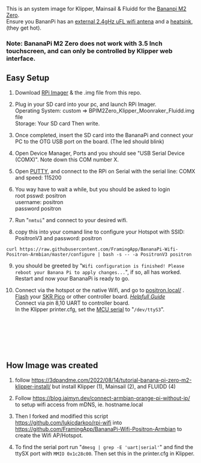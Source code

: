 This is an system image for Klipper, Mainsail & Fluidd for the [Bananpi M2 Zero](https://wiki.banana-pi.org/Banana_Pi_BPI-M2_ZERO).<br>
Ensure you BananPi has an [external 2.4gHz uFL wifi antena](https://thepihut.com/products/2-4ghz-mini-flexible-wifi-antenna-with-ufl-connector) and a [heatsink](https://thepihut.com/products/raspberry-pi-heatsink), (they get hot).
### Note:  BananaPi M2 Zero does not work with 3.5 Inch touchscreen, and can only be controlled by Klipper web interface.


## Easy Setup
1) Download [RPi Imager](https://downloads.raspberrypi.org/imager/imager_latest.exe) & the .img file from this repo.
   
2) Plug in your SD card into your pc, and launch RPi Imager.<br>
Operating System: custom => BPIM2Zero_Klipper_Moonraker_Fluidd.img file<br>
Storage: Your SD card
Then write.

3) Once completed, insert the SD card into the BananaPi and connect your PC to the OTG USB port on the board. (The led should blink)

4) Open Device Manager, Ports and you should see "USB Serial Device (COMX)". Note down this COM number X.
   
5) Open [PUTTY](https://www.putty.org/), and connect to the RPi on Serial with the serial line: COMX   and speed: 115200
   
6) You way have to wait a while, but you should be asked to login<br>
root psswd: positron<br>
username: positron<br>
password positron<br>

7) Run "`nmtui`" and connect to your desired wifi.
   
8) copy this into your comand line to configure your Hotspot with SSID: PositronV3  and  password: positron
```
curl https://raw.githubusercontent.com/FramingApp/BananaPi-Wifi-Positron-Armbian/master/configure | bash -s -- -a PositronV3 positron

```

9) you should be greeted by "`Wifi configuration is finished! Please reboot your Banana Pi to apply changes...`", if so, all has worked. Restart and now your BananaPi is ready to go.


10) Connect via the hotspot or the native Wifi, and go to [positron.local/](positron.local/) .<br>
[Flash](https://youtu.be/YA3_YZjOq-A?t=859) your [SKR Pico](https://github.com/bigtreetech/SKR-Pico/blob/master/BTT%20SKR%20Pico%20V1.0%20Instruction%20Manual.pdf) or other controller board.  *[Helpfull Guide](https://www.makenprint.uk/3d-printing/3d-firmware-guides/klipper/compiling-klipper-firmware/)*<br>
Connect via pin 8,10 UART to controller board.<br>
In the Klipper printer.cfg, set the [MCU serial](https://www.klipper3d.org/Config_Reference.html#mcu) to "`/dev/ttyS3`".
<br>
<br>
<br>
<br>
<br>



## How Image was created



1)  follow https://3dpandme.com/2022/08/14/tutorial-banana-pi-zero-m2-klipper-install/
   but install Klipper (1), Mainsail (2), and FLUIDD (4)

2) Follow https://blog.jaimyn.dev/connect-armbian-orange-pi-without-ip/ to setup wifi access from mDNS, ie. hostname.local

3) Then I forked and modified this script https://github.com/lukicdarkoo/rpi-wifi into https://github.com/FramingApp/BananaPi-Wifi-Positron-Armbian to create the Wifi AP/Hotspot.

4) To find the serial port run "`dmesg | grep -E 'uart|serial'`" and find the ttySX port with `MMIO 0x1c28c00`. Then set this in the printer.cfg in Klipper.
